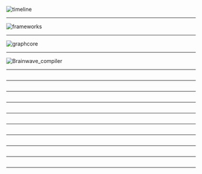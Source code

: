 ![timeline](https://github.com/gopala-kr/a-week-in-wild-ai/blob/master/12-ai-hardware-compilers/comp/timeline.PNG)

-----------

![frameworks](https://github.com/gopala-kr/a-week-in-wild-ai/blob/master/12-ai-hardware-compilers/comp/frameworks.PNG)

-----------
![graphcore](https://github.com/gopala-kr/a-week-in-wild-ai/blob/master/12-ai-hardware-compilers/comp/graphcore.PNG)

-----------
![Brainwave_compiler](https://github.com/gopala-kr/a-week-in-wild-ai/blob/master/12-ai-hardware-compilers/comp/Brainwave_compiler.PNG)

-----------
![]()

-----------
![]()

-----------
![]()

-----------
![]()

-----------
![]()

-----------
![]()

-----------
![]()

-----------
![]()

-----------
![]()

-----------

